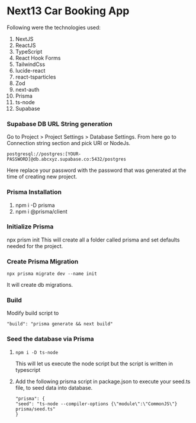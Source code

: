 # Next13 Car Booking App

Following were the technologies used:

1. NextJS
2. ReactJS
3. TypeScript
4. React Hook Forms
5. TailwindCss
6. lucide-react
7. react-tsparticles
8. Zod
9. next-auth
10. Prisma
11. ts-node
12. Supabase

### Supabase DB URL String generation

Go to Project > Project Settings > Database Settings.
From here go to Connection string section and pick URI or NodeJs.

```
postgresql://postgres:[YOUR-PASSWORD]@db.abcxyz.supabase.co:5432/postgres
```

Here replace your password with the password that was generated at the time of creating new project.

### Prisma Installation

1. npm i -D prisma
2. npm i @prisma/client

### Initialize Prisma

npx prism init
This will create all a folder called prisma and set defaults needed for the project.

### Create Prisma Migration

`npx prisma migrate dev --name init`

It will create db migrations.

### Build

Modify build script to

`"build": "prisma generate && next build"`

### Seed the database via Prisma

1. `npm i -D ts-node `

    This will let us execute the node script but the script is written in typescript

2. Add the following prisma script in package.json to execute your seed.ts file, to seed data into database.
    ```
    "prisma": {
    "seed": "ts-node --compiler-options {\"module\":\"CommonJS\"} prisma/seed.ts"
    }
    ```

